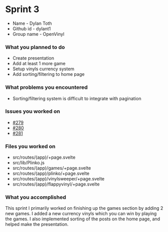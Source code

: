 # Sprint 3

- Name - Dylan Toth
- Github id - dylant1
- Group name - OpenVinyl

### What you planned to do

- Create presentation
- Add at least 1 more game
- Setup vinyls currency system
- Add sorting/filtering to home page

### What problems you encountered

- Sorting/filtering system is difficult to integrate with pagination

### Issues you worked on

-  [#279](https://github.com/utk-cs340-fall24/OpenVinyl/issues/279)
-  [#280](https://github.com/utk-cs340-fall24/OpenVinyl/issues/280)
-  [#281](https://github.com/utk-cs340-fall24/OpenVinyl/issues/281)

### Files you worked on

- src/routes/(app)/+page.svelte
- src/lib/Plinko.js
- src/routes/(app)/games/+page.svelte
- src/routes/(app)/plinko/+page.svelte
- src/routes/(app)/vinylsweeper/+page.svelte
- src/routes/(app)/flappyvinyl/+page.svelte

### What you accomplished

This sprint I primarily worked on finishing up the games section by adding 2 new games. I added a new currency vinyls which you can win by playing the games. I also implemented sorting of the posts on the home page, and helped make the presentation.
